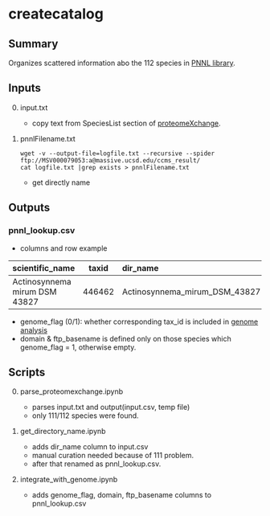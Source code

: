 # createcatalog

## Summary
Organizes scattered information abo the 112 species in [PNNL library](https://www.nature.com/articles/sdata201541?WT.mc_id=TWT_NJapan_SciData_1508).  


## Inputs
0. input.txt
    * copy text from SpeciesList section of [proteomeXchange](http://proteomecentral.proteomexchange.org/cgi/GetDataset?ID=PXD001860).

0. pnnlFilename.txt

    ```
    wget -v --output-file=logfile.txt --recursive --spider ftp://MSV000079053:a@massive.ucsd.edu/ccms_result/
    cat logfile.txt |grep exists > pnnlFilename.txt
    ```
    * get directly name

## Outputs
### pnnl_lookup.csv
* columns and row example

|scientific_name|taxid|dir_name|genome_flag|domain|ftp_basename|
|:--|:--:|:--|:--:|:--|:--|
|Actinosynnema mirum DSM 43827|446462|Actinosynnema_mirum_DSM_43827|1|bacteria|GCF_000023245.1_ASM2324v1

* genome_flag (0/1): whether corresponding tax_id is included in [genome analysis](https://github.com/MitsukiUsui/genome)
* domain & ftp_basename is defined only on those species which genome_flag = 1, otherwise empty.


## Scripts
0. parse_proteomexchange.ipynb
    * parses input.txt and output(input.csv, temp file)
    * only 111/112 species were found.

0. get_directory_name.ipynb
    * adds dir_name column to input.csv
    * manual curation needed because of 111 problem.
    * after that renamed as pnnl_lookup.csv.

0. integrate_with_genome.ipynb
    * adds genome_flag, domain, ftp_basename columns to pnnl_lookup.csv
